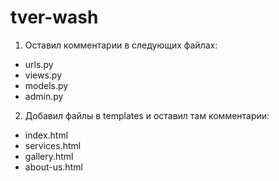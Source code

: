 # tver-wash
1. Оставил комментарии в следующих файлах:
- urls.py
- views.py
- models.py
- admin.py
2. Добавил файлы в templates и оставил там комментарии:
- index.html
- services.html
- gallery.html
- about-us.html
